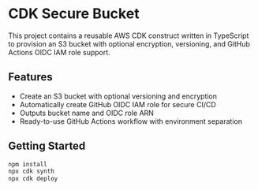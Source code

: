 # CDK Secure Bucket

This project contains a reusable AWS CDK construct written in TypeScript to provision an S3 bucket with optional encryption, versioning, and GitHub Actions OIDC IAM role support.

## Features

- Create an S3 bucket with optional versioning and encryption
- Automatically create GitHub OIDC IAM role for secure CI/CD
- Outputs bucket name and OIDC role ARN
- Ready-to-use GitHub Actions workflow with environment separation

## Getting Started

```bash
npm install
npx cdk synth
npx cdk deploy
